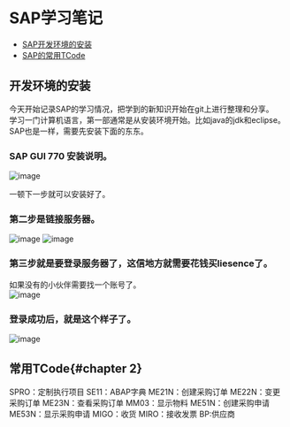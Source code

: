 # SAP学习笔记

- [SAP开发环境的安装](#开发环境的安装)
- [SAP的常用TCode](#常用TCode)




## 开发环境的安装
今天开始记录SAP的学习情况，把学到的新知识开始在git上进行整理和分享。<br>
学习一门计算机语言，第一部通常是从安装环境开始。比如java的jdk和eclipse。<br>
SAP也是一样，需要先安装下面的东东。<br>

### SAP GUI 770 安装说明。<br>
![image](https://github.com/yeren1140/sap/assets/167772975/dbd90ad0-1616-47e1-adf9-7bba31cc4190)

一顿下一步就可以安装好了。<br>
### 第二步是链接服务器。<br>
![image](https://github.com/yeren1140/sap/assets/167772975/af6a2360-7b20-4360-b926-cb87d6f87ca0)
![image](https://github.com/yeren1140/sap/assets/167772975/0ca065ae-c04f-453a-a402-598797d42862)

### 第三步就是要登录服务器了，这信地方就需要花钱买liesence了。<br>
如果没有的小伙伴需要找一个账号了。<br>
![image](https://github.com/yeren1140/sap/assets/167772975/3ebdc93f-9c5f-4c43-8afa-780c5c3b8e69)

### 登录成功后，就是这个样子了。<br>
![image](https://github.com/yeren1140/sap/assets/167772975/808d99ff-1471-4b44-a764-f1e3c8a59f87)

## 常用TCode{#chapter 2}
SPRO：定制执行项目
SE11：ABAP字典
ME21N：创建采购订单
ME22N：变更采购订单
ME23N：查看采购订单
MM03：显示物料
ME51N：创建采购申请
ME53N：显示采购申请
MIGO：收货
MIRO：接收发票
BP:供应商
